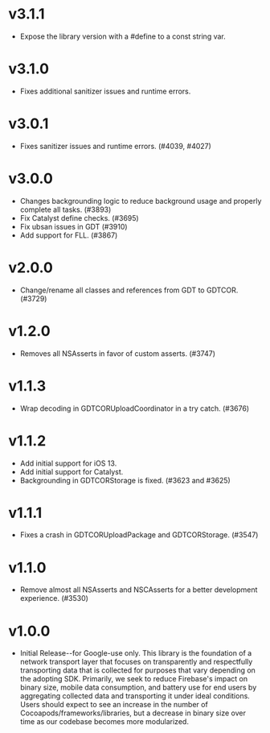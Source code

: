 # v3.1.1
- Expose the library version with a #define to a const string var.

# v3.1.0
- Fixes additional sanitizer issues and runtime errors.

# v3.0.1
- Fixes sanitizer issues and runtime errors. (#4039, #4027)

# v3.0.0
- Changes backgrounding logic to reduce background usage and properly complete
all tasks. (#3893)
- Fix Catalyst define checks. (#3695)
- Fix ubsan issues in GDT (#3910)
- Add support for FLL. (#3867)

# v2.0.0
- Change/rename all classes and references from GDT to GDTCOR. (#3729)

# v1.2.0
- Removes all NSAsserts in favor of custom asserts. (#3747)

# v1.1.3
- Wrap decoding in GDTCORUploadCoordinator in a try catch. (#3676)

# v1.1.2
- Add initial support for iOS 13.
- Add initial support for Catalyst.
- Backgrounding in GDTCORStorage is fixed. (#3623 and #3625)

# v1.1.1
- Fixes a crash in GDTCORUploadPackage and GDTCORStorage. (#3547)

# v1.1.0
- Remove almost all NSAsserts and NSCAsserts for a better development
experience. (#3530)

# v1.0.0
- Initial Release--for Google-use only. This library is the foundation of a
network transport layer that focuses on transparently and respectfully
transporting data that is collected for purposes that vary depending on the
adopting SDK. Primarily, we seek to reduce Firebase's impact on binary size,
mobile data consumption, and battery use for end users by aggregating collected
data and transporting it under ideal conditions. Users should expect to see an
increase in the number of Cocoapods/frameworks/libraries, but a decrease in
binary size over time as our codebase becomes more modularized.
